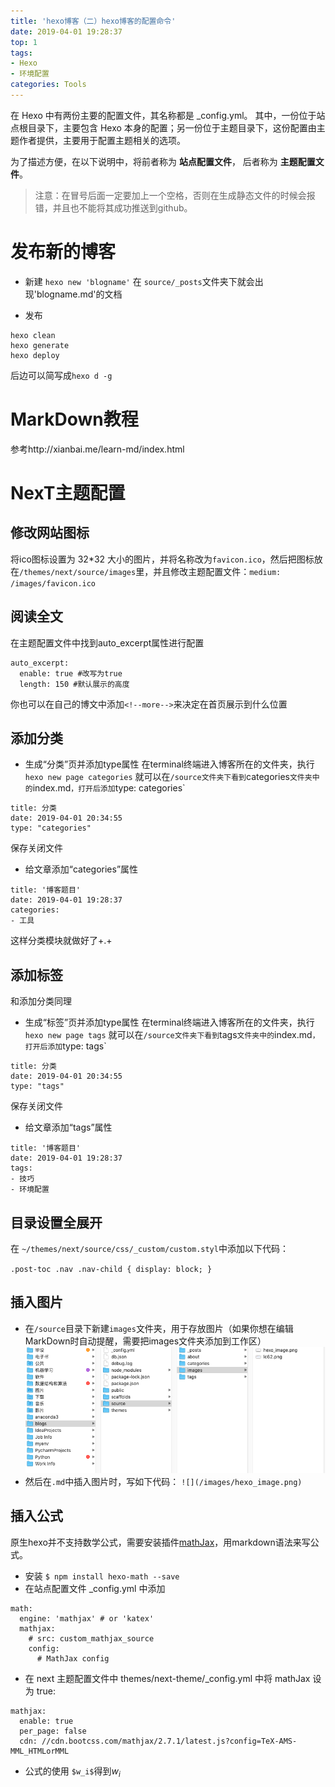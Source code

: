```yaml
---
title: 'hexo博客（二）hexo博客的配置命令'
date: 2019-04-01 19:28:37
top: 1
tags:
- Hexo
- 环境配置
categories: Tools
---
```

在 Hexo 中有两份主要的配置文件，其名称都是 _config.yml。 其中，一份位于站点根目录下，主要包含 Hexo 本身的配置；另一份位于主题目录下，这份配置由主题作者提供，主要用于配置主题相关的选项。

为了描述方便，在以下说明中，将前者称为 **站点配置文件**， 后者称为 **主题配置文件**。
> 注意：在冒号后面一定要加上一个空格，否则在生成静态文件的时候会报错，并且也不能将其成功推送到github。

# 发布新的博客
+ 新建
`hexo new 'blogname'`
在 `source/_posts`文件夹下就会出现'blogname.md'的文档

+ 发布
```
hexo clean
hexo generate
hexo deploy
```
后边可以简写成`hexo d -g`

# MarkDown教程
参考http://xianbai.me/learn-md/index.html

# NexT主题配置
## 修改网站图标
将ico图标设置为 32*32 大小的图片，并将名称改为`favicon.ico`，然后把图标放在`/themes/next/source/images`里，并且修改主题配置文件：`medium: /images/favicon.ico`

## 阅读全文
在主题配置文件中找到auto_excerpt属性进行配置
```
auto_excerpt:
  enable: true #改写为true
  length: 150 #默认展示的高度
```
你也可以在自己的博文中添加`<!--more-->`来决定在首页展示到什么位置

## 添加分类
+ 生成“分类”页并添加type属性
在terminal终端进入博客所在的文件夹，执行
`hexo new page categories`
就可以在`/source文件夹下看到`categories`文件夹中的`index.md`，打开后添加`type: categories`
```
title: 分类
date: 2019-04-01 20:34:55
type: "categories"
```
保存关闭文件

+ 给文章添加“categories”属性
```
title: '博客题目'
date: 2019-04-01 19:28:37
categories:
- 工具
```
这样分类模块就做好了+.+
## 添加标签
和添加分类同理
+ 生成“标签”页并添加type属性
在terminal终端进入博客所在的文件夹，执行
`hexo new page tags`
就可以在`/source文件夹下看到`tags`文件夹中的`index.md`，打开后添加`type: tags`
```
title: 分类
date: 2019-04-01 20:34:55
type: "tags"
```
保存关闭文件

+ 给文章添加“tags”属性
```
title: '博客题目'
date: 2019-04-01 19:28:37
tags:
- 技巧
- 环境配置
```

## 目录设置全展开
在 `~/themes/next/source/css/_custom/custom.styl`中添加以下代码：

`.post-toc .nav .nav-child { display: block; }`

## 插入图片
+ 在`/source`目录下新建`images`文件夹，用于存放图片（如果你想在编辑MarkDown时自动提醒，需要把images文件夹添加到工作区）
![](/images/hexo_image.png)
+ 然后在`.md`中插入图片时，写如下代码：
`![](/images/hexo_image.png)`

## 插入公式
原生hexo并不支持数学公式，需要安装插件[mathJax](https://www.mathjax.org/)，用markdown语法来写公式。
- 安装
`$ npm install hexo-math --save`
- 在站点配置文件 _config.yml 中添加
```
math:
  engine: 'mathjax' # or 'katex'
  mathjax:
    # src: custom_mathjax_source
    config:
      # MathJax config
```
- 在 next 主题配置文件中 themes/next-theme/_config.yml 中将 mathJax 设为 true:
```
mathjax:
  enable: true
  per_page: false
  cdn: //cdn.bootcss.com/mathjax/2.7.1/latest.js?config=TeX-AMS-MML_HTMLorMML
```
- 公式的使用
`$w_i$`得到$w_i$




















